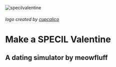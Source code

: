 ![specilvalentine](https://user-images.githubusercontent.com/96433729/153726195-5e335e32-e32c-4476-8c1a-11c156cd6945.png)
###### logo created by [cupcalico](https://twitter.com/cupcalico)

# Make a SPECIL Valentine
## A dating simulator by meowfluff
